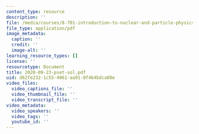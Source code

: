 ```yaml
---
content_type: resource
description: ''
file: /media/courses/8-701-introduction-to-nuclear-and-particle-physics-fall-2020/2020-09-23-pset-sol.pdf
file_type: application/pdf
image_metadata:
  caption: ''
  credit: ''
  image-alt: ''
learning_resource_types: []
license: ''
resourcetype: Document
title: 2020-09-23-pset-sol.pdf
uid: d62fe232-1c55-4061-aa91-0f464bdca08e
video_files:
  video_captions_file: ''
  video_thumbnail_file: ''
  video_transcript_file: ''
video_metadata:
  video_speakers: ''
  video_tags: ''
  youtube_id: ''
---
```


